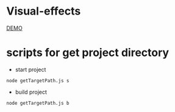 # Visual-effects

[DEMO](https://hajime-san.github.io/Visual-effects/examples/)

# scripts for get project directory
- start project

`node getTargetPath.js s`

- build project

`node getTargetPath.js b`
